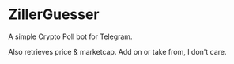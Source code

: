 ﻿# ZillerGuesser

A simple Crypto Poll bot for Telegram. 

Also retrieves price & marketcap. Add on or take from, I don't care.
